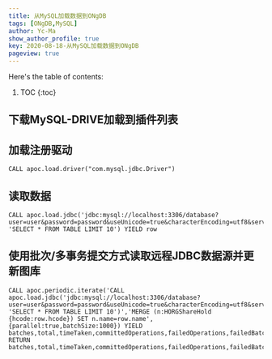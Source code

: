 ```yaml
---
title: 从MySQL加载数据到ONgDB
tags: [ONgDB,MySQL]
author: Yc-Ma
show_author_profile: true
key: 2020-08-18-从MySQL加载数据到ONgDB
pageview: true
---
```


Here's the table of contents:
1. TOC
{:toc}

## 下载MySQL-DRIVE加载到插件列表

## 加载注册驱动
```
CALL apoc.load.driver("com.mysql.jdbc.Driver")
```

## 读取数据
```
CALL apoc.load.jdbc('jdbc:mysql://localhost:3306/database?user=user&password=password&useUnicode=true&characterEncoding=utf8&serverTimezone=UTC', 'SELECT * FROM TABLE LIMIT 10') YIELD row
```

## 使用批次/多事务提交方式读取远程JDBC数据源并更新图库
```
CALL apoc.periodic.iterate('CALL apoc.load.jdbc('jdbc:mysql://localhost:3306/database?user=user&password=password&useUnicode=true&characterEncoding=utf8&serverTimezone=UTC', 'SELECT * FROM TABLE LIMIT 10')','MERGE (n:HORGShareHold {hcode:row.hcode}) SET n.name=row.name', {parallel:true,batchSize:1000}) YIELD  batches,total,timeTaken,committedOperations,failedOperations,failedBatches,retries,errorMessages,batch,operations RETURN batches,total,timeTaken,committedOperations,failedOperations,failedBatches,retries,errorMessages,batch,operations;
```

